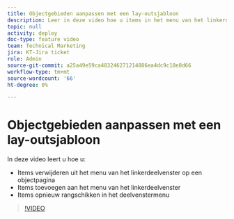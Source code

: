 ```yaml
---
title: Objectgebieden aanpassen met een lay-outsjabloon
description: Leer in deze video hoe u items in het menu van het linkerdeelvenster kunt toevoegen, verwijderen en opnieuw rangschikken met behulp van een lay-outsjabloon.
topic: null
activity: deploy
doc-type: feature video
team: Technical Marketing
jira: KT-Jira ticket
role: Admin
source-git-commit: a25a49e59ca483246271214886ea4dc9c10e8d66
workflow-type: tm+mt
source-wordcount: '66'
ht-degree: 0%

---
```


# Objectgebieden aanpassen met een lay-outsjabloon

In deze video leert u hoe u:

* Items verwijderen uit het menu van het linkerdeelvenster op een objectpagina
* Items toevoegen aan het menu van het linkerdeelvenster
* Items opnieuw rangschikken in het deelvenstermenu

>[!VIDEO](https://video.tv.adobe.com/v/335075/?quality=12&learn=on)
